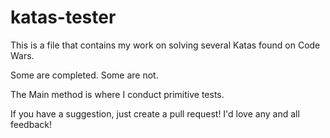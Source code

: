 # katas-tester
This is a file that contains my work on solving several Katas found on Code Wars.

Some are completed. Some are not.

The Main method is where I conduct primitive tests.

If you have a suggestion, just create a pull request! I'd love any and all feedback!
